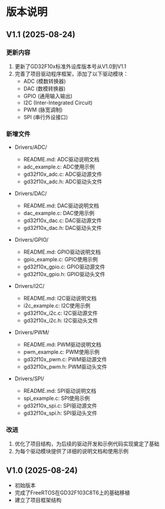 # 版本说明

## V1.1 (2025-08-24)

### 更新内容
1. 更新了GD32F10x标准外设库版本号从V1.0到V1.1
2. 完善了项目驱动程序框架，添加了以下驱动模块：
   - ADC (模数转换器)
   - DAC (数模转换器)
   - GPIO (通用输入输出)
   - I2C (Inter-Integrated Circuit)
   - PWM (脉宽调制)
   - SPI (串行外设接口)

### 新增文件
- Drivers/ADC/
  - README.md: ADC驱动说明文档
  - adc_example.c: ADC使用示例
  - gd32f10x_adc.c: ADC驱动源文件
  - gd32f10x_adc.h: ADC驱动头文件

- Drivers/DAC/
  - README.md: DAC驱动说明文档
  - dac_example.c: DAC使用示例
  - gd32f10x_dac.c: DAC驱动源文件
  - gd32f10x_dac.h: DAC驱动头文件

- Drivers/GPIO/
  - README.md: GPIO驱动说明文档
  - gpio_example.c: GPIO使用示例
  - gd32f10x_gpio.c: GPIO驱动源文件
  - gd32f10x_gpio.h: GPIO驱动头文件

- Drivers/I2C/
  - README.md: I2C驱动说明文档
  - i2c_example.c: I2C使用示例
  - gd32f10x_i2c.c: I2C驱动源文件
  - gd32f10x_i2c.h: I2C驱动头文件

- Drivers/PWM/
  - README.md: PWM驱动说明文档
  - pwm_example.c: PWM使用示例
  - gd32f10x_pwm.c: PWM驱动源文件
  - gd32f10x_pwm.h: PWM驱动头文件

- Drivers/SPI/
  - README.md: SPI驱动说明文档
  - spi_example.c: SPI使用示例
  - gd32f10x_spi.c: SPI驱动源文件
  - gd32f10x_spi.h: SPI驱动头文件

### 改进
1. 优化了项目结构，为后续的驱动开发和示例代码实现奠定了基础
2. 为每个驱动模块提供了详细的说明文档和使用示例

## V1.0 (2025-08-24)
- 初始版本
- 完成了FreeRTOS在GD32F103C8T6上的基础移植
- 建立了项目框架结构